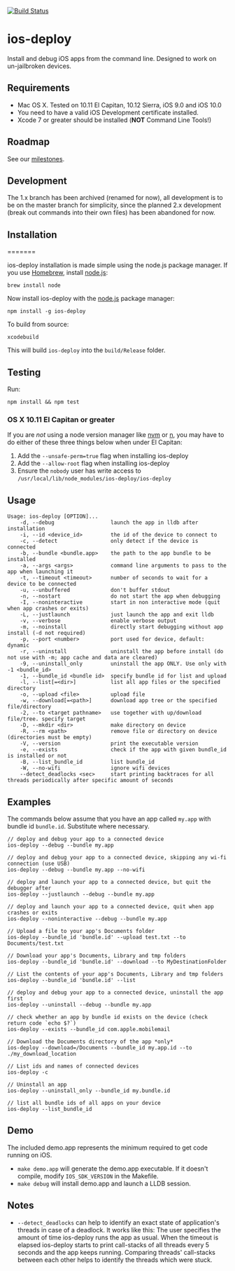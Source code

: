 [![Build Status](https://travis-ci.org/phonegap/ios-deploy.svg?branch=master)](https://travis-ci.org/phonegap/ios-deploy)

ios-deploy
==========
Install and debug iOS apps from the command line. Designed to work on un-jailbroken devices.

## Requirements

* Mac OS X. Tested on 10.11 El Capitan, 10.12 Sierra, iOS 9.0 and iOS 10.0
* You need to have a valid iOS Development certificate installed.
* Xcode 7 or greater should be installed (**NOT** Command Line Tools!)

## Roadmap

See our [milestones](https://github.com/phonegap/ios-deploy/milestones).
	
## Development

The 1.x branch has been archived (renamed for now), all development is to be on the master branch for simplicity, since the planned 2.x development (break out commands into their own files) has been abandoned for now.

## Installation
=======

ios-deploy installation is made simple using the node.js package manager.  If you use [Homebrew](http://brew.sh/), install [node.js](https://nodejs.org):

```
brew install node
```

Now install ios-deploy with the [node.js](https://nodejs.org) package manager:

```
npm install -g ios-deploy
```

To build from source:

```
xcodebuild
```

This will build `ios-deploy` into the `build/Release` folder.

## Testing

Run:

```
npm install && npm test
```

### OS X 10.11 El Capitan or greater

If you are *not* using a node version manager like [nvm](https://github.com/creationix/nvm) or [n](https://github.com/tj/n), you may have to do either of these three things below when under El Capitan:

1. Add the `--unsafe-perm=true` flag  when installing ios-deploy
2. Add the `--allow-root` flag  when installing ios-deploy
3. Ensure the `nobody` user has write access to `/usr/local/lib/node_modules/ios-deploy/ios-deploy`

## Usage

    Usage: ios-deploy [OPTION]...
        -d, --debug                  launch the app in lldb after installation
        -i, --id <device_id>         the id of the device to connect to
        -c, --detect                 only detect if the device is connected
        -b, --bundle <bundle.app>    the path to the app bundle to be installed
        -a, --args <args>            command line arguments to pass to the app when launching it
        -t, --timeout <timeout>      number of seconds to wait for a device to be connected
        -u, --unbuffered             don't buffer stdout
        -n, --nostart                do not start the app when debugging
        -I, --noninteractive         start in non interactive mode (quit when app crashes or exits)
        -L, --justlaunch             just launch the app and exit lldb
        -v, --verbose                enable verbose output
        -m, --noinstall              directly start debugging without app install (-d not required)
        -p, --port <number>          port used for device, default: dynamic
        -r, --uninstall              uninstall the app before install (do not use with -m; app cache and data are cleared) 
        -9, --uninstall_only         uninstall the app ONLY. Use only with -1 <bundle_id> 
        -1, --bundle_id <bundle id>  specify bundle id for list and upload
        -l, --list[=<dir>]           list all app files or the specified directory
        -o, --upload <file>          upload file
        -w, --download[=<path>]      download app tree or the specified file/directory
        -2, --to <target pathname>   use together with up/download file/tree. specify target
        -D, --mkdir <dir>            make directory on device
        -R, --rm <path>              remove file or directory on device (directories must be empty)
        -V, --version                print the executable version 
        -e, --exists                 check if the app with given bundle_id is installed or not 
        -B, --list_bundle_id         list bundle_id 
        -W, --no-wifi                ignore wifi devices
        --detect_deadlocks <sec>     start printing backtraces for all threads periodically after specific amount of seconds

## Examples

The commands below assume that you have an app called `my.app` with bundle id `bundle.id`. Substitute where necessary.

    // deploy and debug your app to a connected device
    ios-deploy --debug --bundle my.app

    // deploy and debug your app to a connected device, skipping any wi-fi connection (use USB)
    ios-deploy --debug --bundle my.app --no-wifi

    // deploy and launch your app to a connected device, but quit the debugger after
    ios-deploy --justlaunch --debug --bundle my.app

    // deploy and launch your app to a connected device, quit when app crashes or exits
    ios-deploy --noninteractive --debug --bundle my.app

    // Upload a file to your app's Documents folder
    ios-deploy --bundle_id 'bundle.id' --upload test.txt --to Documents/test.txt

    // Download your app's Documents, Library and tmp folders
    ios-deploy --bundle_id 'bundle.id' --download --to MyDestinationFolder

    // List the contents of your app's Documents, Library and tmp folders
    ios-deploy --bundle_id 'bundle.id' --list

    // deploy and debug your app to a connected device, uninstall the app first
    ios-deploy --uninstall --debug --bundle my.app

    // check whether an app by bundle id exists on the device (check return code `echo $?`)
    ios-deploy --exists --bundle_id com.apple.mobilemail

    // Download the Documents directory of the app *only*
    ios-deploy --download=/Documents --bundle_id my.app.id --to ./my_download_location
    
    // List ids and names of connected devices
    ios-deploy -c
    
    // Uninstall an app
    ios-deploy --uninstall_only --bundle_id my.bundle.id
    
    // list all bundle ids of all apps on your device
    ios-deploy --list_bundle_id

## Demo

The included demo.app represents the minimum required to get code running on iOS.

* `make demo.app` will generate the demo.app executable. If it doesn't compile, modify `IOS_SDK_VERSION` in the Makefile.
* `make debug` will install demo.app and launch a LLDB session.

## Notes
* `--detect_deadlocks` can help to identify an exact state of application's threads in case of a deadlock. It works like this: The user specifies the amount of time ios-deploy runs the app as usual. When the timeout is elapsed ios-deploy starts to print call-stacks of all threads every 5 seconds and the app keeps running. Comparing threads' call-stacks between each other helps to identify the threads which were stuck.
